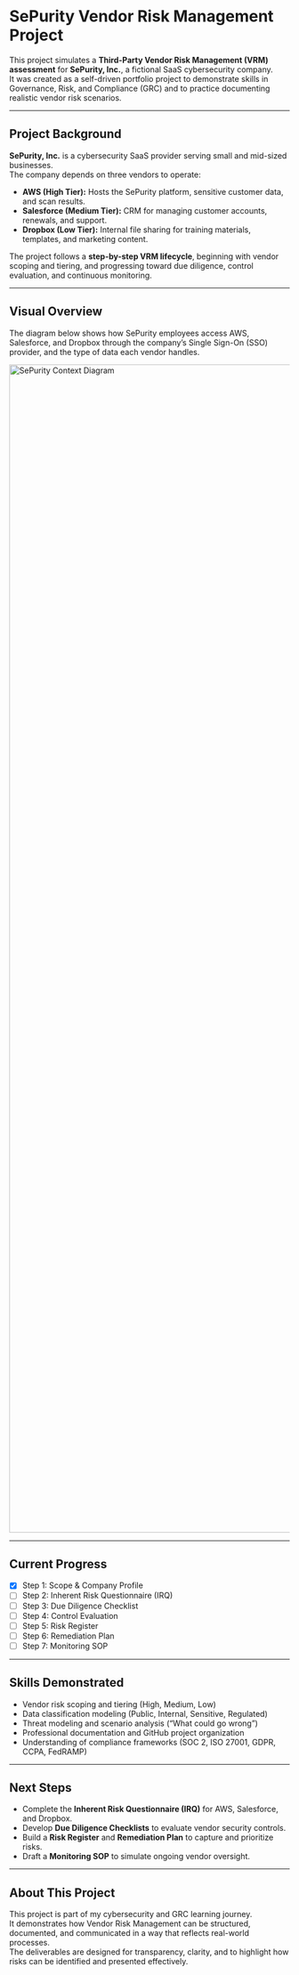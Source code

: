 # SePurity Vendor Risk Management Project

This project simulates a **Third-Party Vendor Risk Management (VRM) assessment** for **SePurity, Inc.**, a fictional SaaS cybersecurity company.  
It was created as a self-driven portfolio project to demonstrate skills in Governance, Risk, and Compliance (GRC) and to practice documenting realistic vendor risk scenarios.

---

## Project Background
**SePurity, Inc.** is a cybersecurity SaaS provider serving small and mid-sized businesses.  
The company depends on three vendors to operate:  
- **AWS (High Tier):** Hosts the SePurity platform, sensitive customer data, and scan results.  
- **Salesforce (Medium Tier):** CRM for managing customer accounts, renewals, and support.  
- **Dropbox (Low Tier):** Internal file sharing for training materials, templates, and marketing content.  

The project follows a **step-by-step VRM lifecycle**, beginning with vendor scoping and tiering, and progressing toward due diligence, control evaluation, and continuous monitoring.

---

## Visual Overview
The diagram below shows how SePurity employees access AWS, Salesforce, and Dropbox through the company’s Single Sign-On (SSO) provider, and the type of data each vendor handles.  

<img width="3000" height="2100" alt="SePurity Context Diagram" src="https://github.com/user-attachments/assets/f60e444e-f7c7-46d8-b7e5-d339e15492af" />

---

## Current Progress
- [x] Step 1: Scope & Company Profile  
- [ ] Step 2: Inherent Risk Questionnaire (IRQ)  
- [ ] Step 3: Due Diligence Checklist  
- [ ] Step 4: Control Evaluation  
- [ ] Step 5: Risk Register  
- [ ] Step 6: Remediation Plan  
- [ ] Step 7: Monitoring SOP  

---

## Skills Demonstrated
- Vendor risk scoping and tiering (High, Medium, Low)  
- Data classification modeling (Public, Internal, Sensitive, Regulated)  
- Threat modeling and scenario analysis (“What could go wrong”)  
- Professional documentation and GitHub project organization  
- Understanding of compliance frameworks (SOC 2, ISO 27001, GDPR, CCPA, FedRAMP)  

---

## Next Steps
- Complete the **Inherent Risk Questionnaire (IRQ)** for AWS, Salesforce, and Dropbox.  
- Develop **Due Diligence Checklists** to evaluate vendor security controls.  
- Build a **Risk Register** and **Remediation Plan** to capture and prioritize risks.  
- Draft a **Monitoring SOP** to simulate ongoing vendor oversight.  

---

## About This Project
This project is part of my cybersecurity and GRC learning journey.  
It demonstrates how Vendor Risk Management can be structured, documented, and communicated in a way that reflects real-world processes.  
The deliverables are designed for transparency, clarity, and to highlight how risks can be identified and presented effectively.  
